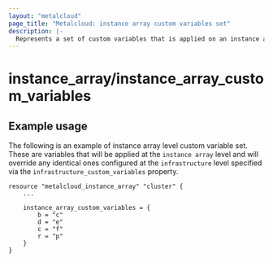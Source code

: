 ```yaml
---
layout: "metalcloud"
page_title: "Metalcloud: instance array custom variables set"
description: |-
  Represents a set of custom variables that is applied on an instance array.
---
```


# instance_array/instance_array_custom_variables

## Example usage

The following is an example of instance array level custom variable set. These are variables that will be applied at the `instance array` level and will override any identical ones configured at the `infrastructure` level specified via the `infrastructure_custom_variables` property.

```hcl
resource "metalcloud_instance_array" "cluster" {
    ...

    instance_array_custom_variables = {
        b = "c"
        d = "e"
        c = "f"
        r = "p"
    }
}
```
